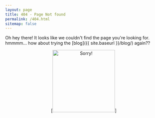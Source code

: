 ```yaml
---
layout: page
title: 404 - Page Not found
permalink: /404.html
sitemap: false
---
```


Oh hey there! It looks like we couldn't find the page you're looking for. hmmmm... how about trying the [blog]({{ site.baseurl }}/blog/) again??

  <p align="center">[<img src="{{ site.baseurl }}/images/sorry.JPG" alt="Sorry!" style="width: 200px;"/>]</p>
